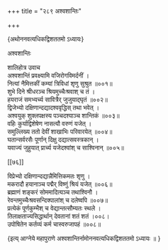 +++
title = "२८९ अश्वशान्तिः"

+++

\{अथोननवत्यधिकद्विशततमो ऽध्यायः\}

अश्वशान्तिः  
    
शालिहोत्र उवाच  
अश्वशान्तिं प्रवक्ष्यामि वजिरोगविमर्दनीं ।  
नित्यां नैमित्तकीं कम्यां त्रिविधां शृणु सुश्रुत   ॥००१॥  
शुभे दिने श्रीधरञ्च श्रियमुच्चैःश्रवाश् च तं   ।  
हयराजं समभ्यर्च्य सावित्रैर् जुजुयाद्घृतं ॥००२॥  
द्विजेभ्यो दक्षिणान्दद्यादश्ववृद्धिस् तथा भवेत्   ।  
अश्वयुक् शुक्लपक्षस्य पञ्चदश्याञ्च शान्तिकं   ॥००३॥  
वहिः कुर्याद्विशेषेण नासत्यौ वरुणं यजेत् ।  
समुल्लिख्य ततो देवीं शाखाभिः परिवारयेत् ॥००४॥  
घतान्सर्वरसैः पूर्णान् दिक्षु दद्यात्सवस्त्रकान्   ।  
यवाज्यं जुहुयात् प्रार्च्य यजेदश्वांश् च साश्विनान्   ॥००५॥  

[[७६]]
    
विप्रेभ्यो दक्षिणान्दद्यान्नैमित्तिकमतः शृणु   ।  
मकरादौ हयानाञ्च पद्मैर् विष्णुं श्रियं यजेत्   ॥००६॥  
ब्रह्माणं शङ्करं सोममादित्यञ्च तथाश्विनौ   ।  
रेवन्तमुच्चैःश्रवसन्दिक्पालांश् च दलेष्वपि ॥००७॥  
प्रत्येकं पूर्णकुम्भैश् च वेद्यान्तत्सौम्यतः स्थले   ।  
तिलाक्षताज्यसिद्धार्थान् देवतानां शतं शतं   ।००८।  
उपोषितेन कर्तव्यं कर्म चास्वरुजापहं ॥००८॥  
    
\{इत्य् आग्नेये महापुराणे अश्वशान्तिर्नामोननवत्यधिकद्विशततमो ऽध्यायः ॥  }
    